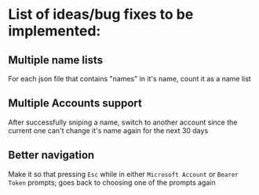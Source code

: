 # List of ideas/bug fixes to be implemented:
## Multiple name lists
For each json file that contains "names" in it's name, count it as a name list
## Multiple Accounts support
After successfully sniping a name, switch to another account since the current one can't change it's name again for the next 30 days
## Better navigation
Make it so that pressing `Esc` while in either `Microsoft Account` or `Bearer Token` prompts; goes back to choosing one of the prompts again
